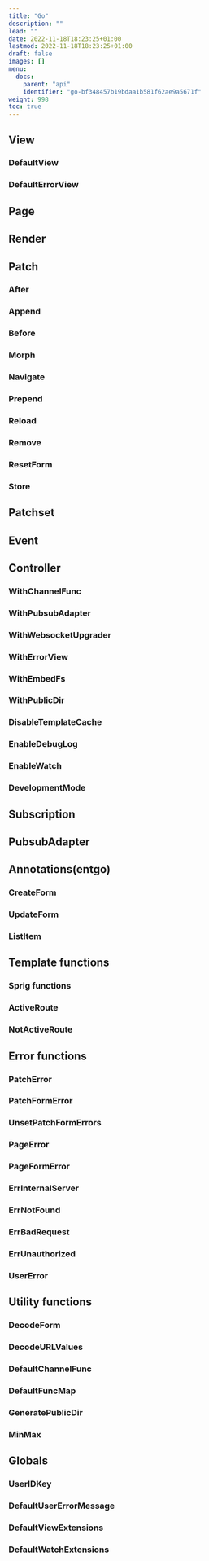 ```yaml
---
title: "Go"
description: ""
lead: ""
date: 2022-11-18T18:23:25+01:00
lastmod: 2022-11-18T18:23:25+01:00
draft: false
images: []
menu:
  docs:
    parent: "api"
    identifier: "go-bf348457b19bdaa1b581f62ae9a5671f"
weight: 998
toc: true
---
```




## View
### DefaultView
### DefaultErrorView
## Page
## Render
## Patch
### After
### Append
### Before
### Morph
### Navigate
### Prepend
### Reload
### Remove
### ResetForm
### Store
## Patchset
## Event
## Controller
### WithChannelFunc
### WithPubsubAdapter
### WithWebsocketUpgrader
### WithErrorView
### WithEmbedFs
### WithPublicDir
### DisableTemplateCache
### EnableDebugLog
### EnableWatch
### DevelopmentMode
## Subscription
## PubsubAdapter
## Annotations(entgo)
### CreateForm
### UpdateForm
### ListItem
## Template functions
### Sprig functions
### ActiveRoute
### NotActiveRoute
## Error functions
### PatchError
### PatchFormError
### UnsetPatchFormErrors
### PageError
### PageFormError
### ErrInternalServer
### ErrNotFound
### ErrBadRequest
### ErrUnauthorized
### UserError
## Utility functions
### DecodeForm
### DecodeURLValues
### DefaultChannelFunc
### DefaultFuncMap
### GeneratePublicDir
### MinMax
## Globals
### UserIDKey
### DefaultUserErrorMessage
### DefaultViewExtensions
### DefaultWatchExtensions
